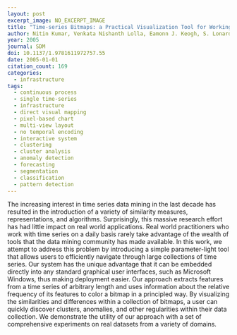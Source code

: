```yaml
---
layout: post
excerpt_image: NO_EXCERPT_IMAGE
title: "Time-series Bitmaps: a Practical Visualization Tool for Working with Large Time Series Databases"
author: Nitin Kumar, Venkata Nishanth Lolla, Eamonn J. Keogh, S. Lonardi & C. Ratanamahatana
year: 2005
journal: SDM
doi: 10.1137/1.9781611972757.55
date: 2005-01-01
citation_count: 169
categories:
  - infrastructure
tags:
  - continuous process
  - single time-series
  - infrastructure
  - direct visual mapping
  - pixel-based chart
  - multi-view layout
  - no temporal encoding
  - interactive system
  - clustering
  - cluster analysis
  - anomaly detection
  - forecasting
  - segmentation
  - classification
  - pattern detection
---
```

The increasing interest in time series data mining in the last decade has resulted in the introduction of a variety of similarity measures, representations, and algorithms. Surprisingly, this massive research effort has had little impact on real world applications. Real world practitioners who work with time series on a daily basis rarely take advantage of the wealth of tools that the data mining community has made available. In this work, we attempt to address this problem by introducing a simple parameter-light tool that allows users to efficiently navigate through large collections of time series. Our system has the unique advantage that it can be embedded directly into any standard graphical user interfaces, such as Microsoft Windows, thus making deployment easier. Our approach extracts features from a time series of arbitrary length and uses information about the relative frequency of its features to color a bitmap in a principled way. By visualizing the similarities and differences within a collection of bitmaps, a user can quickly discover clusters, anomalies, and other regularities within their data collection. We demonstrate the utility of our approach with a set of comprehensive experiments on real datasets from a variety of domains.
